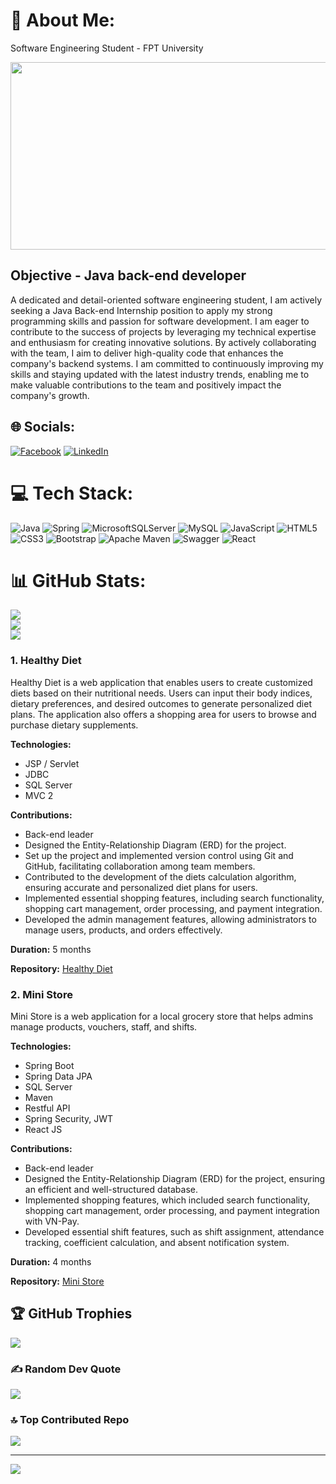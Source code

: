 # 💫 About Me:
Software Engineering Student - FPT University


<a href="https://github.com/devxb/gitanimals">
<img
  src="https://render.gitanimals.org/farms/PhiNSE"
  width="600"
  height="300"
/>
</a>
  

## Objective - Java back-end developer

A dedicated and detail-oriented software engineering student, I am actively seeking a Java Back-end Internship position to apply my strong programming skills and passion for software development. I am eager to contribute to the success of projects by leveraging my technical expertise and enthusiasm for creating innovative solutions. By actively collaborating with the team, I aim to deliver high-quality code that enhances the company's backend systems. I am committed to continuously improving my skills and staying updated with the latest industry trends, enabling me to make valuable contributions to the team and positively impact the company's growth.

## 🌐 Socials:
[![Facebook](https://img.shields.io/badge/Facebook-%231877F2.svg?logo=Facebook&logoColor=white)](https://www.facebook.com/nguyenphi.23/) [![LinkedIn](https://img.shields.io/badge/LinkedIn-%230077B5.svg?logo=linkedin&logoColor=white)](https://www.linkedin.com/in/phi-nguyen-718606234/) 

# 💻 Tech Stack:
![Java](https://img.shields.io/badge/java-%23ED8B00.svg?style=for-the-badge&logo=java&logoColor=white) ![Spring](https://img.shields.io/badge/spring-%236DB33F.svg?style=for-the-badge&logo=spring&logoColor=white) ![MicrosoftSQLServer](https://img.shields.io/badge/Microsoft%20SQL%20Sever-CC2927?style=for-the-badge&logo=microsoft%20sql%20server&logoColor=white) ![MySQL](https://img.shields.io/badge/mysql-%2300f.svg?style=for-the-badge&logo=mysql&logoColor=white) ![JavaScript](https://img.shields.io/badge/javascript-%23323330.svg?style=for-the-badge&logo=javascript&logoColor=%23F7DF1E) ![HTML5](https://img.shields.io/badge/html5-%23E34F26.svg?style=for-the-badge&logo=html5&logoColor=white) ![CSS3](https://img.shields.io/badge/css3-%231572B6.svg?style=for-the-badge&logo=css3&logoColor=white) ![Bootstrap](https://img.shields.io/badge/bootstrap-%23563D7C.svg?style=for-the-badge&logo=bootstrap&logoColor=white) ![Apache Maven](https://img.shields.io/badge/Apache%20Maven-C71A36?style=for-the-badge&logo=Apache%20Maven&logoColor=white) ![Swagger](https://img.shields.io/badge/-Swagger-%23Clojure?style=for-the-badge&logo=swagger&logoColor=white) ![React](https://img.shields.io/badge/react-%2320232a.svg?style=for-the-badge&logo=react&logoColor=%2361DAFB)
# 📊 GitHub Stats:
![](https://github-readme-stats.vercel.app/api?username=PhiNSE&theme=dark&hide_border=false&include_all_commits=false&count_private=false)<br/>
![](https://github-readme-streak-stats.herokuapp.com/?user=PhiNSE&theme=dark&hide_border=false)<br/>
![](https://github-readme-stats.vercel.app/api/top-langs/?username=PhiNSE&theme=dark&hide_border=false&include_all_commits=false&count_private=false&layout=compact)

### 1. Healthy Diet

Healthy Diet is a web application that enables users to create customized diets based on their nutritional needs. Users can input their body indices, dietary preferences, and desired outcomes to generate personalized diet plans. The application also offers a shopping area for users to browse and purchase dietary supplements.

**Technologies:**
- JSP / Servlet
- JDBC
- SQL Server
- MVC 2

**Contributions:**
- Back-end leader
- Designed the Entity-Relationship Diagram (ERD) for the project.
- Set up the project and implemented version control using Git and GitHub, facilitating collaboration among team members.
- Contributed to the development of the diets calculation algorithm, ensuring accurate and personalized diet plans for users.
- Implemented essential shopping features, including search functionality, shopping cart management, order processing, and payment integration.
- Developed the admin management features, allowing administrators to manage users, products, and orders effectively.

**Duration:** 5 months

**Repository:** [Healthy Diet](https://github.com/PhiNSE/Diet-Shop-PRJ301-project)

### 2. Mini Store

Mini Store is a web application for a local grocery store that helps admins manage products, vouchers, staff, and shifts.

**Technologies:**
- Spring Boot
- Spring Data JPA
- SQL Server
- Maven
- Restful API
- Spring Security, JWT
- React JS

**Contributions:**
- Back-end leader
- Designed the Entity-Relationship Diagram (ERD) for the project, ensuring an efficient and well-structured database.
- Implemented shopping features, which included search functionality, shopping cart management, order processing, and payment integration with VN-Pay.
- Developed essential shift features, such as shift assignment, attendance tracking, coefficient calculation, and absent notification system.

**Duration:** 4 months

**Repository:** [Mini Store](https://github.com/PhiNSE/SWP391-MiniStore)

## 🏆 GitHub Trophies
![](https://github-profile-trophy.vercel.app/?username=PhiNSE&theme=radical&no-frame=false&no-bg=true&margin-w=4)

### ✍️ Random Dev Quote
![](https://quotes-github-readme.vercel.app/api?type=horizontal&theme=radical)

### 🔝 Top Contributed Repo
![](https://github-contributor-stats.vercel.app/api?username=PhiNSE&limit=5&theme=dark&combine_all_yearly_contributions=true)

---
[![](https://visitcount.itsvg.in/api?id=PhiNSE&icon=0&color=0)](https://visitcount.itsvg.in)

<!-- Proudly created with GPRM ( https://gprm.itsvg.in ) -->

  
